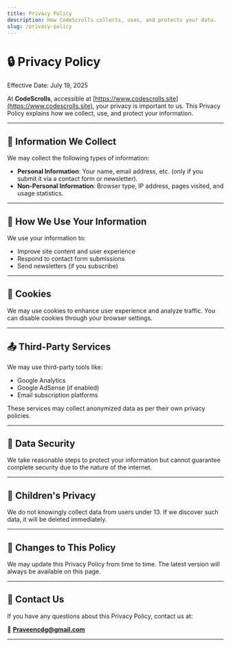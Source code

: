 ```yaml
---
title: Privacy Policy
description: How CodeScrolls collects, uses, and protects your data.
slug: /privacy-policy
---
```


# 🔒 Privacy Policy

Effective Date: July 19, 2025

At **CodeScrolls**, accessible at [https://www.codescrolls.site](https://www.codescrolls.site), your privacy is important to us. This Privacy Policy explains how we collect, use, and protect your information.

---

## 📘 Information We Collect

We may collect the following types of information:

- **Personal Information**: Your name, email address, etc. (only if you submit it via a contact form or newsletter).
- **Non-Personal Information**: Browser type, IP address, pages visited, and usage statistics.

---

## 🔧 How We Use Your Information

We use your information to:

- Improve site content and user experience
- Respond to contact form submissions
- Send newsletters (if you subscribe)

---

## 🍪 Cookies

We may use cookies to enhance user experience and analyze traffic. You can disable cookies through your browser settings.

---

## 📤 Third-Party Services

We may use third-party tools like:

- Google Analytics
- Google AdSense (if enabled)
- Email subscription platforms

These services may collect anonymized data as per their own privacy policies.

---

## 🔐 Data Security

We take reasonable steps to protect your information but cannot guarantee complete security due to the nature of the internet.

---

## 👶 Children's Privacy

We do not knowingly collect data from users under 13. If we discover such data, it will be deleted immediately.

---

## 📅 Changes to This Policy

We may update this Privacy Policy from time to time. The latest version will always be available on this page.

---

## 📩 Contact Us

If you have any questions about this Privacy Policy, contact us at:

📧 **Praveencdg@gmail.com**

---

